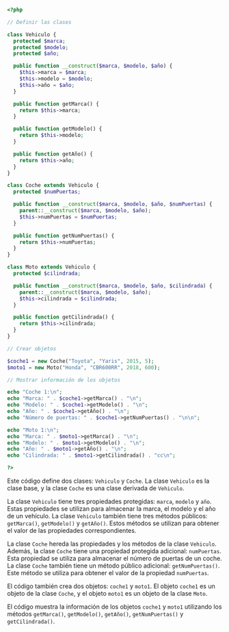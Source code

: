 ```php
<?php

// Definir las clases

class Vehiculo {
  protected $marca;
  protected $modelo;
  protected $año;

  public function __construct($marca, $modelo, $año) {
    $this->marca = $marca;
    $this->modelo = $modelo;
    $this->año = $año;
  }

  public function getMarca() {
    return $this->marca;
  }

  public function getModelo() {
    return $this->modelo;
  }

  public function getAño() {
    return $this->año;
  }
}

class Coche extends Vehiculo {
  protected $numPuertas;

  public function __construct($marca, $modelo, $año, $numPuertas) {
    parent::__construct($marca, $modelo, $año);
    $this->numPuertas = $numPuertas;
  }

  public function getNumPuertas() {
    return $this->numPuertas;
  }
}

class Moto extends Vehiculo {
  protected $cilindrada;

  public function __construct($marca, $modelo, $año, $cilindrada) {
    parent::__construct($marca, $modelo, $año);
    $this->cilindrada = $cilindrada;
  }

  public function getCilindrada() {
    return $this->cilindrada;
  }
}

// Crear objetos

$coche1 = new Coche("Toyota", "Yaris", 2015, 5);
$moto1 = new Moto("Honda", "CBR600RR", 2018, 600);

// Mostrar información de los objetos

echo "Coche 1:\n";
echo "Marca: " . $coche1->getMarca() . "\n";
echo "Modelo: " . $coche1->getModelo() . "\n";
echo "Año: " . $coche1->getAño() . "\n";
echo "Número de puertas: " . $coche1->getNumPuertas() . "\n\n";

echo "Moto 1:\n";
echo "Marca: " . $moto1->getMarca() . "\n";
echo "Modelo: " . $moto1->getModelo() . "\n";
echo "Año: " . $moto1->getAño() . "\n";
echo "Cilindrada: " . $moto1->getCilindrada() . "cc\n";

?>
```

Este código define dos clases: `Vehiculo` y `Coche`. La clase `Vehiculo` es la clase base, y la clase `Coche` es una clase derivada de `Vehiculo`.

La clase `Vehiculo` tiene tres propiedades protegidas: `marca`, `modelo` y `año`. Estas propiedades se utilizan para almacenar la marca, el modelo y el año de un vehículo. La clase `Vehiculo` también tiene tres métodos públicos: `getMarca()`, `getModelo()` y `getAño()`. Estos métodos se utilizan para obtener el valor de las propiedades correspondientes.

La clase `Coche` hereda las propiedades y los métodos de la clase `Vehiculo`. Además, la clase `Coche` tiene una propiedad protegida adicional: `numPuertas`. Esta propiedad se utiliza para almacenar el número de puertas de un coche. La clase `Coche` también tiene un método público adicional: `getNumPuertas()`. Este método se utiliza para obtener el valor de la propiedad `numPuertas`.

El código también crea dos objetos: `coche1` y `moto1`. El objeto `coche1` es un objeto de la clase `Coche`, y el objeto `moto1` es un objeto de la clase `Moto`.

El código muestra la información de los objetos `coche1` y `moto1` utilizando los métodos `getMarca()`, `getModelo()`, `getAño()`, `getNumPuertas()` y `getCilindrada()`.